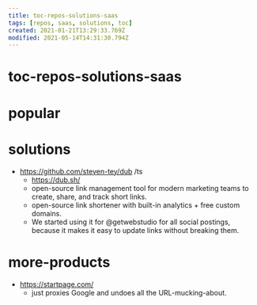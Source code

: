```yaml
---
title: toc-repos-solutions-saas
tags: [repos, saas, solutions, toc]
created: 2021-01-21T13:29:33.769Z
modified: 2021-05-14T14:31:30.794Z
---
```


# toc-repos-solutions-saas

# popular

# solutions
- https://github.com/steven-tey/dub /ts
  - https://dub.sh/
  - open-source link management tool for modern marketing teams to create, share, and track short links.
  - open-source link shortener with built-in analytics + free custom domains.
  - We started using it for @getwebstudio for all social postings, because it makes it easy to update links without breaking them.
# more-products
- https://startpage.com/
  - just proxies Google and undoes all the URL-mucking-about.
